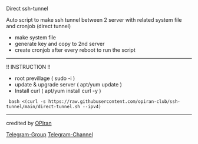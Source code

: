 Direct ssh-tunnel

Auto script to make ssh tunnel between 2 server with related system file and cronjob  (direct tunnel)
 - make system file
 - generate key and copy to 2nd server
 - create cronjob after every reboot to run the script

--------------------------------------------------------------------------------------------------------------------------------------------------------------------------------------------------------------------

‼️ INSTRUCTION ‼️
 - root previllage ( sudo -i )
 - update & upgrade server ( apt/yum update )
 - Install curl ( apt/yum install curl -y )

```
 bash <(curl -s https://raw.githubusercontent.com/opiran-club/ssh-tunnel/main/direct-tunnel.sh --ipv4)
```

--------------------------------------------------------------------------------------------------------------------------------------------------------------------------------------------------------------------

credited by [OPIran](https://github.com/opiran-club)

[Telegram-Group](https://t,me/OPIranCluB)
[Telegram-Channel](https://t,me/opiranv2rayproxy)
